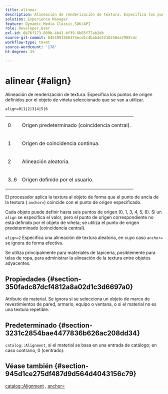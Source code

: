```yaml
---
title: alinear
description: Alineación de renderización de textura. Especifica los puntos de origen definidos por el objeto de viñeta seleccionado que se van a utilizar.
solution: Experience Manager
feature: Dynamic Media Classic,SDK/API
role: Developer,User
exl-id: 0b76f173-809b-4b41-bf39-6b85f77ab2db
source-git-commit: 8454991568374ecd1c4babdd3210250ea7988c4c
workflow-type: tm+mt
source-wordcount: '178'
ht-degree: 3%

---
```


# alinear {#align}

Alineación de renderización de textura. Especifica los puntos de origen definidos por el objeto de viñeta seleccionado que se van a utilizar.

`align=0|1|2|3|4|5|6`

<table id="simpletable_D15233999E35488EB2F933BD72798E2F"> 
 <tr class="strow"> 
  <td class="stentry"> <p>0 </p></td> 
  <td class="stentry"> <p>Origen predeterminado (coincidencia central). </p></td> 
 </tr> 
 <tr class="strow"> 
  <td class="stentry"> <p>1 </p></td> 
  <td class="stentry"> <p>Origen de coincidencia continua. </p></td> 
 </tr> 
 <tr class="strow"> 
  <td class="stentry"> <p>2 </p></td> 
  <td class="stentry"> <p>Alineación aleatoria. </p></td> 
 </tr> 
 <tr class="strow"> 
  <td class="stentry"> <p>3..6 </p></td> 
  <td class="stentry"> <p>Origen definido por el usuario. </p></td> 
 </tr> 
</table>

El procesador aplica la textura al objeto de forma que el punto de ancla de la textura ( `anchor=`) coincide con el punto de origen especificado.

Cada objeto puede definir hasta seis puntos de origen (0, 1, 3, 4, 5, 6). Si un `align` se especifica el valor, pero el punto de origen correspondiente no está definido por el objeto de viñeta; se utiliza el punto de origen predeterminado (coincidencia central).

`align=2` Especifica una alineación de textura aleatoria, en cuyo caso `anchor=` se ignora de forma efectiva.

Se utiliza principalmente para materiales de tapicería, posiblemente para telas de ropa, para administrar la alineación de la textura entre objetos adyacentes.

## Propiedades {#section-350fadc87dcf4812a8a02d1c3d6697a0}

Atributo de material. Se ignora si se selecciona un objeto de marco de revestimientos de pared, armario, equipo o ventana, o si el material no es una textura repetible.

## Predeterminado {#section-3231c2854bae4477836b626ac208dd34}

`catalog::Alignment`, si el material se basa en una entrada de catálogo; en caso contrario, 0 (centrado).

## Véase también {#section-945d1ce275df487d9d564d4043156c79}

[catalog::Alignment](../../../../../ir-api/material-cat/image-rendering-api-ref/c-ir-material-catalog/c-ir-material-data-reference/r-ir-alignment.md#reference-e52152e8dc244d0aa13b40c615d0f399) , [anchor=](../../../../../ir-api/http-protocol/image-rendering-api-ref/c-ir-http-protocol-ref/c-ir-http-protocol-command-reference/r-ir-http-anchor.md#reference-d53923d785c9442997dc7f2199524c26)
